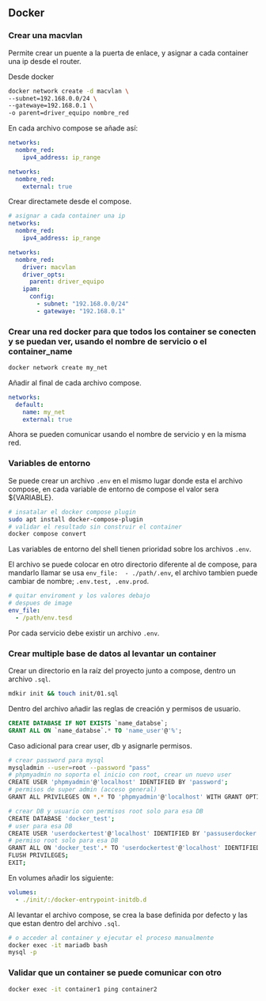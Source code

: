 ## Docker

### Crear una macvlan
Permite crear un puente a la puerta de enlace, y asignar a cada container una ip desde el router.

Desde docker
```bash
docker network create -d macvlan \
--subnet=192.168.0.0/24 \
--gatewaye=192.168.0.1 \
-o parent=driver_equipo nombre_red
```

En cada archivo compose se añade así:
```yml
networks:
  nombre_red:
    ipv4_address: ip_range

networks:
  nombre_red:
    external: true
```

Crear directamete desde el compose.
```yml
# asignar a cada container una ip
networks:
  nombre_red:
    ipv4_address: ip_range

networks:
  nombre_red:
    driver: macvlan
    driver_opts:
      parent: driver_equipo
    ipam:
      config:
        - subnet: "192.168.0.0/24"
        - gatewaye: "192.168.0.1"
```

### Crear una red docker para que todos los container se conecten y se puedan ver, usando el nombre de servicio o el container_name
```bash
docker network create my_net
```

Añadir al final de cada archivo compose.
```yml
networks:
  default:
    name: my_net
    external: true
```
Ahora se pueden comunicar usando el nombre de servicio y en la misma red.

### Variables de entorno
Se puede crear un archivo `.env` en el mismo lugar donde esta el archivo compose, en cada variable de entorno de compose el valor sera ${VARIABLE}.
```bash
# insatalar el docker compose plugin
sudo apt install docker-compose-plugin
# validar el resultado sin construir el container
docker compose convert
```
Las variables de entorno del shell tienen prioridad sobre los archivos `.env`.

El archivo se puede colocar en otro directorio diferente al de compose, para mandarlo llamar se usa `env_file:  - ./path/.env`, el archivo tambien puede cambiar de nombre; `.env.test, .env.prod`.
```yml
# quitar enviroment y los valores debajo
# despues de image
env_file:
  - /path/env.tesd
```
Por cada servicio debe existir un archivo `.env`.

### Crear multiple base de datos al levantar un container
Crear un directorio en la raíz del proyecto junto a compose, dentro un archivo `.sql`.
```bash
mdkir init && touch init/01.sql
```

Dentro del archivo añadir las reglas de creación y permisos de usuario.
```sql
CREATE DATABASE IF NOT EXISTS `name_databse`;
GRANT ALL ON `name_databse`.* TO 'name_user'@'%';
```

Caso adicional para crear user, db y asignarle permisos.
```bash
# crear password para mysql
mysqladmin --user=root --password "pass"
# phpmyadmin no soporta el inicio con root, crear un nuevo user
CREATE USER 'phpmyadmin'@'localhost' IDENTIFIED BY 'password';
# permisos de super admin (acceso general)
GRANT ALL PRIVILEGES ON *.* TO 'phpmyadmin'@'localhost' WITH GRANT OPTION;

# crear DB y usuario con permisos root solo para esa DB
CREATE DATABASE 'docker_test';
# user para esa DB
CREATE USER 'userdockertest'@'localhost' IDENTIFIED BY 'passuserdocker';
# permiso root solo para esa DB
GRANT ALL ON 'docker_test'.* TO 'userdockertest'@'localhost' IDENTIFIED BY 'passuserdocker' WITH GRANT OPTION;
FLUSH PRIVILEGES;
EXIT;
```

En volumes añadir los siguiente:
```yml
volumes:
  - ./init/:/docker-entrypoint-initdb.d
```

Al levantar el archivo compose, se crea la base definida por defecto y las que estan dentro del archivo `.sql`.
```bash
# o acceder al container y ejecutar el proceso manualmente
docker exec -it mariadb bash
mysql -p
```

### Validar que un container se puede comunicar con otro
```bash
docker exec -it container1 ping container2
```
